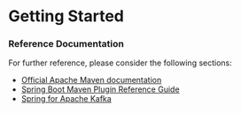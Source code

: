 # Getting Started

### Reference Documentation
For further reference, please consider the following sections:

* [Official Apache Maven documentation](https://maven.apache.org/guides/index.html)
* [Spring Boot Maven Plugin Reference Guide](https://docs.spring.io/spring-boot/docs/2.2.12.BUILD-SNAPSHOT/maven-plugin/)
* [Spring for Apache Kafka](https://docs.spring.io/spring-boot/docs/2.4.0/reference/htmlsingle/#boot-features-kafka)

